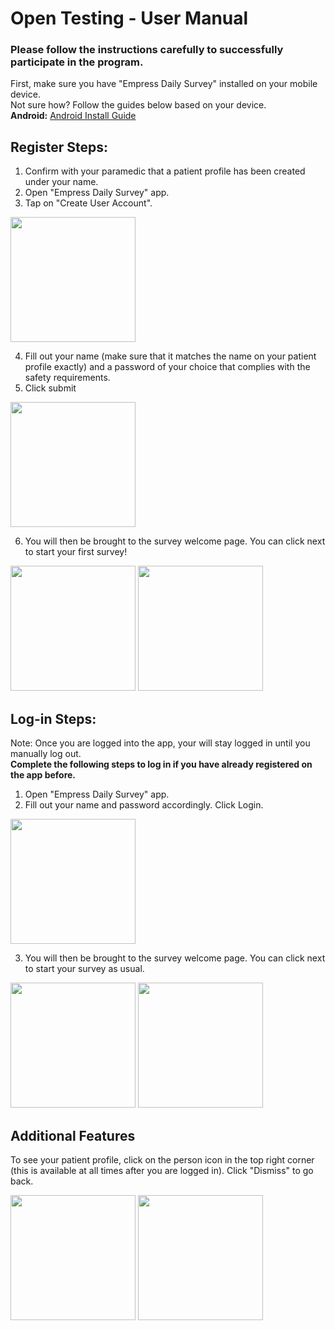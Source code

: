 # Open Testing - User Manual

### Please follow the instructions carefully to successfully participate in the program.
First, make sure you have "Empress Daily Survey" installed on your mobile device.\
Not sure how? Follow the guides below based on your device.\
**Android:** [Android Install Guide](ANDROID_INSTALL_GUIDE.md)

## Register Steps:
1. Confirm with your paramedic that a patient profile has been created under your name.
2. Open "Empress Daily Survey" app.
3. Tap on "Create User Account". 
<img src="https://user-images.githubusercontent.com/17057659/202155490-645dc3a3-f635-4d7b-a930-df4c9f9b39ed.png" width="200">

4. Fill out your name (make sure that it matches the name on your patient profile exactly) and a password of your choice that complies with the safety requirements.
5. Click submit
<img src="https://user-images.githubusercontent.com/17057659/202172521-53ea65d9-224d-4a8e-aa1e-1022d205b8f9.png" width="200">

6. You will then be brought to the survey welcome page. You can click next to start your first survey!
<p float="left">
  <img src="https://user-images.githubusercontent.com/17057659/202156184-5e60a491-b5ff-43c1-aaa8-94307003520d.png" width="200">
  <img src="https://user-images.githubusercontent.com/17057659/202157569-3351697c-a80f-4f8e-8fb6-89c9cf0bd938.png" width="200">
</p>

## Log-in Steps:
Note: Once you are logged into the app, your will stay logged in until you manually log out.\
**Complete the following steps to log in if you have already registered on the app before.**
1. Open "Empress Daily Survey" app.
2. Fill out your name and password accordingly. Click Login.
<img src="https://user-images.githubusercontent.com/17057659/202161543-fa9b48b1-cfc7-447e-9df0-5e8f6da196ac.png" width="200">

3. You will then be brought to the survey welcome page. You can click next to start your survey as usual.
<p float="left">
  <img src="https://user-images.githubusercontent.com/17057659/202156184-5e60a491-b5ff-43c1-aaa8-94307003520d.png" width="200">
  <img src="https://user-images.githubusercontent.com/17057659/202157569-3351697c-a80f-4f8e-8fb6-89c9cf0bd938.png" width="200">
</p>

## Additional Features

To see your patient profile, click on the person icon in the top right corner (this is available at all times after you are logged in). Click "Dismiss"
to go back.
<p float="left">
  <img src="https://user-images.githubusercontent.com/17057659/202156407-e63a31b3-7018-45bc-a8fb-b41487d89d0d.png" width="200">
  <img src="https://user-images.githubusercontent.com/17057659/202157601-c76c5d95-1993-4ba9-a753-e48aaf45e1e5.png" width="200">
</p>
